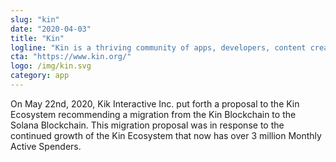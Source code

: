 ```yaml
---
slug: "kin"
date: "2020-04-03"
title: "Kin"
logline: "Kin is a thriving community of apps, developers, content creators, and millions of active users that earn and spend Kin, while participating directly in the value generated from their contributions to the growth of the Kin Ecosystem."
cta: "https://www.kin.org/"
logo: /img/kin.svg
category: app
---
```


On May 22nd, 2020, Kik Interactive Inc. put forth a proposal to the Kin Ecosystem recommending a migration from the Kin Blockchain to the Solana Blockchain. This migration proposal was in response to the continued growth of the Kin Ecosystem that now has over 3 million Monthly Active Spenders.
